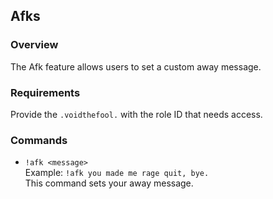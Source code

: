 ## Afks

### Overview

The Afk feature allows users to set a custom away message.

### Requirements

Provide the `.voidthefool.` with the role ID that needs access.

### Commands

- ```!afk <message>```  
  Example: ```!afk you made me rage quit, bye.```  
  This command sets your away message.
